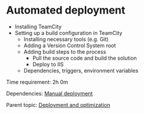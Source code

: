 # Automated deployment



- Installing TeamCity
- Setting up a build configuration in TeamCity
	- Installing necessary tools (e.g. Git)
	- Adding a Version Control System root
	- Adding build steps to the process
		- Pull the source code and build the solution
		- Deploy to IIS
	- Dependencies, triggers, environment variables

Time requirement: 2h 0m

Dependencies: [Manual deployment](ManualDeployment)

Parent topic: [Deployment and optimization](./)